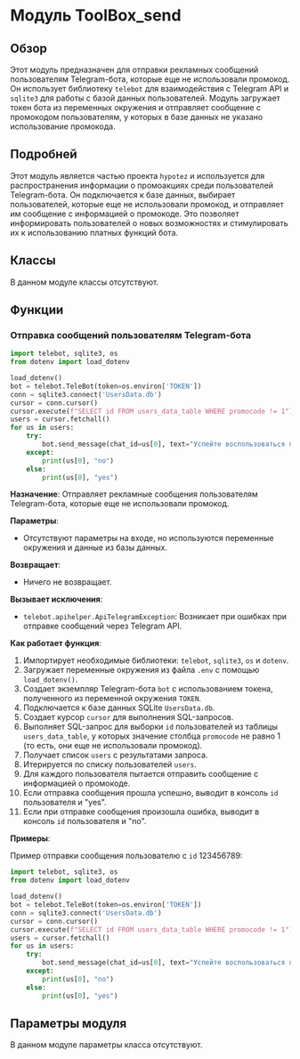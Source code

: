 # Модуль ToolBox_send

## Обзор

Этот модуль предназначен для отправки рекламных сообщений пользователям Telegram-бота, которые еще не использовали промокод. Он использует библиотеку `telebot` для взаимодействия с Telegram API и `sqlite3` для работы с базой данных пользователей. Модуль загружает токен бота из переменных окружения и отправляет сообщение с промокодом пользователям, у которых в базе данных не указано использование промокода.

## Подробней

Этот модуль является частью проекта `hypotez` и используется для распространения информации о промоакциях среди пользователей Telegram-бота. Он подключается к базе данных, выбирает пользователей, которые еще не использовали промокод, и отправляет им сообщение с информацией о промокоде. Это позволяет информировать пользователей о новых возможностях и стимулировать их к использованию платных функций бота.

## Классы

В данном модуле классы отсутствуют.

## Функции

### Отправка сообщений пользователям Telegram-бота

```python
import telebot, sqlite3, os
from dotenv import load_dotenv

load_dotenv()
bot = telebot.TeleBot(token=os.environ['TOKEN'])
conn = sqlite3.connect('UsersData.db')
cursor = conn.cursor()
cursor.execute(f"SELECT id FROM users_data_table WHERE promocode != 1")
users = cursor.fetchall()
for us in users:
    try:
        bot.send_message(chat_id=us[0], text="Успейте воспользоваться промокодом FREE24 до 21 декабря!\n\nПо нему вы получите бесплатный месяц тарифа PRO — это безлимит на генерацию текста и изображений 💥 \n\nЧтобы ввести промокод, перейдите на вкладку Тарифы и нажмите кнопку «Промокод».", parse_mode='html')
    except:
        print(us[0], "no")
    else:
        print(us[0], "yes")
```

**Назначение**: Отправляет рекламные сообщения пользователям Telegram-бота, которые еще не использовали промокод.

**Параметры**:

- Отсутствуют параметры на входе, но используются переменные окружения и данные из базы данных.

**Возвращает**:

- Ничего не возвращает.

**Вызывает исключения**:

- `telebot.apihelper.ApiTelegramException`: Возникает при ошибках при отправке сообщений через Telegram API.

**Как работает функция**:

1.  Импортирует необходимые библиотеки: `telebot`, `sqlite3`, `os` и `dotenv`.
2.  Загружает переменные окружения из файла `.env` с помощью `load_dotenv()`.
3.  Создает экземпляр Telegram-бота `bot` с использованием токена, полученного из переменной окружения `TOKEN`.
4.  Подключается к базе данных SQLite `UsersData.db`.
5.  Создает курсор `cursor` для выполнения SQL-запросов.
6.  Выполняет SQL-запрос для выборки `id` пользователей из таблицы `users_data_table`, у которых значение столбца `promocode` не равно 1 (то есть, они еще не использовали промокод).
7.  Получает список `users` с результатами запроса.
8.  Итерируется по списку пользователей `users`.
9.  Для каждого пользователя пытается отправить сообщение с информацией о промокоде.
10. Если отправка сообщения прошла успешно, выводит в консоль `id` пользователя и "yes".
11. Если при отправке сообщения произошла ошибка, выводит в консоль `id` пользователя и "no".

**Примеры**:

Пример отправки сообщения пользователю с `id` 123456789:

```python
import telebot, sqlite3, os
from dotenv import load_dotenv

load_dotenv()
bot = telebot.TeleBot(token=os.environ['TOKEN'])
conn = sqlite3.connect('UsersData.db')
cursor = conn.cursor()
cursor.execute(f"SELECT id FROM users_data_table WHERE promocode != 1")
users = cursor.fetchall()
for us in users:
    try:
        bot.send_message(chat_id=us[0], text="Успейте воспользоваться промокодом FREE24 до 21 декабря!\n\nПо нему вы получите бесплатный месяц тарифа PRO — это безлимит на генерацию текста и изображений 💥 \n\nЧтобы ввести промокод, перейдите на вкладку Тарифы и нажмите кнопку «Промокод».", parse_mode='html')
    except:
        print(us[0], "no")
    else:
        print(us[0], "yes")
```

## Параметры модуля

В данном модуле параметры класса отсутствуют.